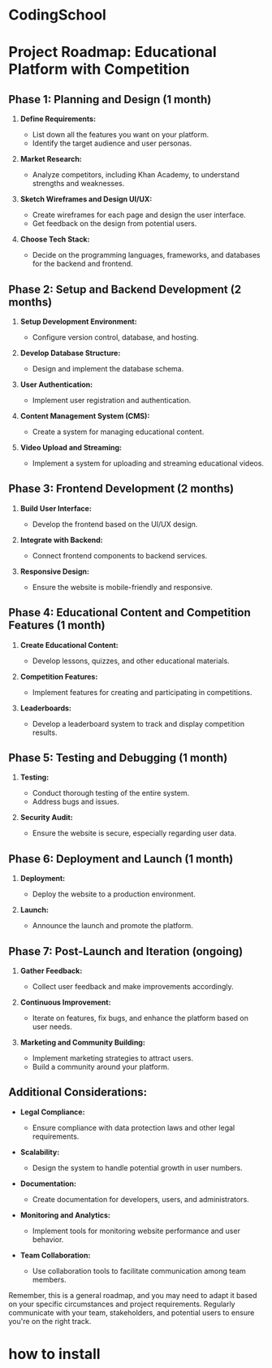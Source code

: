# CodingSchool
# Project Roadmap: Educational Platform with Competition

## Phase 1: Planning and Design (1 month)

1. **Define Requirements:**
   - List down all the features you want on your platform.
   - Identify the target audience and user personas.

2. **Market Research:**
   - Analyze competitors, including Khan Academy, to understand strengths and weaknesses.

3. **Sketch Wireframes and Design UI/UX:**
   - Create wireframes for each page and design the user interface.
   - Get feedback on the design from potential users.

4. **Choose Tech Stack:**
   - Decide on the programming languages, frameworks, and databases for the backend and frontend.

## Phase 2: Setup and Backend Development (2 months)

1. **Setup Development Environment:**
   - Configure version control, database, and hosting.

2. **Develop Database Structure:**
   - Design and implement the database schema.

3. **User Authentication:**
   - Implement user registration and authentication.

4. **Content Management System (CMS):**
   - Create a system for managing educational content.

5. **Video Upload and Streaming:**
   - Implement a system for uploading and streaming educational videos.

## Phase 3: Frontend Development (2 months)

1. **Build User Interface:**
   - Develop the frontend based on the UI/UX design.

2. **Integrate with Backend:**
   - Connect frontend components to backend services.

3. **Responsive Design:**
   - Ensure the website is mobile-friendly and responsive.

## Phase 4: Educational Content and Competition Features (1 month)

1. **Create Educational Content:**
   - Develop lessons, quizzes, and other educational materials.

2. **Competition Features:**
   - Implement features for creating and participating in competitions.

3. **Leaderboards:**
   - Develop a leaderboard system to track and display competition results.

## Phase 5: Testing and Debugging (1 month)

1. **Testing:**
   - Conduct thorough testing of the entire system.
   - Address bugs and issues.

2. **Security Audit:**
   - Ensure the website is secure, especially regarding user data.

## Phase 6: Deployment and Launch (1 month)

1. **Deployment:**
   - Deploy the website to a production environment.

2. **Launch:**
   - Announce the launch and promote the platform.

## Phase 7: Post-Launch and Iteration (ongoing)

1. **Gather Feedback:**
   - Collect user feedback and make improvements accordingly.

2. **Continuous Improvement:**
   - Iterate on features, fix bugs, and enhance the platform based on user needs.

3. **Marketing and Community Building:**
   - Implement marketing strategies to attract users.
   - Build a community around your platform.

## Additional Considerations:

- **Legal Compliance:**
  - Ensure compliance with data protection laws and other legal requirements.

- **Scalability:**
  - Design the system to handle potential growth in user numbers.

- **Documentation:**
  - Create documentation for developers, users, and administrators.

- **Monitoring and Analytics:**
  - Implement tools for monitoring website performance and user behavior.

- **Team Collaboration:**
  - Use collaboration tools to facilitate communication among team members.

Remember, this is a general roadmap, and you may need to adapt it based on your specific circumstances and project requirements. Regularly communicate with your team, stakeholders, and potential users to ensure you're on the right track.


# how to install
